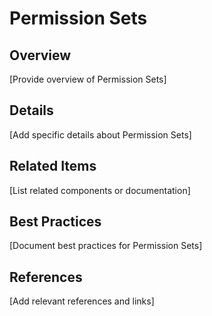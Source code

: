 # Permission Sets

## Overview

[Provide overview of Permission Sets]

## Details

[Add specific details about Permission Sets]

## Related Items

[List related components or documentation]

## Best Practices

[Document best practices for Permission Sets]

## References

[Add relevant references and links]
